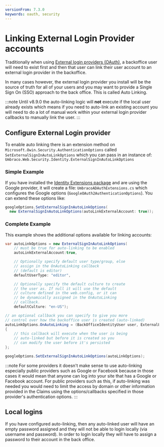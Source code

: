 ```yaml
---
versionFrom: 7.3.0
keywords: oauth, security
---
```


# Linking External Login Provider accounts

Traditionally when using [External login providers (OAuth)](external-login-providers.md), a backoffice user will need to exist first and then that user can link their user account to an external login provider in the backoffice.

In many cases however, the external login provider you install will be the source of truth for all of your users and you may want to provide a Single Sign On (SSO) approach to the back office. This is called Auto Linking.

:::note
Until v8.9.0 the auto-linking logic will __not__ execute if the local user already exists which means if you need to auto-link an existing account you will need to do a lot of manual work within your external login provider callbacks to manually link the user.
:::

## Configure External Login provider

To enable auto linking there is an extension method on `Microsoft.Owin.Security.AuthenticationOptions` called `SetExternalSignInAutoLinkOptions` which you can pass in an instance of: `Umbraco.Web.Security.Identity.ExternalSignInAutoLinkOptions`

### Simple Example

If you have installed the [Identity Extensions package](https://github.com/umbraco/UmbracoIdentityExtensions) and are using the Google provider, it will create a file: `UmbracoADAuthExtensions.cs` which configures the Google options (`GoogleOAuth2AuthenticationOptions`). You can extend these options like:

```cs
googleOptions.SetExternalSignInAutoLinkOptions(
  new ExternalSignInAutoLinkOptions(autoLinkExternalAccount: true));
```

### Complete Example

This example shows the additional options available for linking accounts:

```C#
var autoLinkOptions = new ExternalSignInAutoLinkOptions(
    // must be true for auto-linking to be enabled
    autoLinkExternalAccount:true,

    // Optionally specify default user type/group, else
    // assign in the OnAutoLinking callback
    // (default is editor)
    defaultUserType: "editor",

    // Optionally specify the default culture to create
    // the user as. If null it will use the default
    // culture defined in the web.config, or it can
    // be dynamically assigned in the OnAutoLinking
    // callback.
    defaultCulture: "en-US");

// an optional callback you can specify to give you more
// control over how the backoffice user is created (auto-linked)
autoLinkOptions.OnAutoLinking = (BackOfficeIdentityUser user, ExternalLoginInfo info) =>
{
    // this callback will execute when the user is being
    // auto-linked but before it is created so you
    // can modify the user before it's persisted
};

googleOptions.SetExternalSignInAutoLinkOptions(autoLinkOptions);
```

:::note
For some providers it doesn't make sense to use auto-linking especially public providers such as Google or Facebook because in those cases it would mean that anyone can log into your site that has a Google or Facebook account. For public providers such as this, if auto-linking was needed you would need to limit the access by domain or other information provided in the Claims using the options/callbacks specified in those provider's authentication options.
:::

## Local logins

If you have configured auto-linking, then any auto-linked user will have an empty password assigned and they will not be able to login locally (via username and password). In order to login locally they will have to assign a password to their account in the back office.
